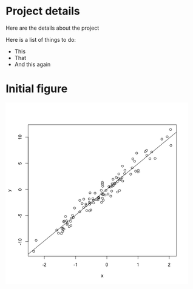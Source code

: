 # Project details

Here are the details about the project

Here is a list of things to do:

- This
- That
- And this again

# Initial figure

![figs/plot_association.png](figs/plot_association.png)

